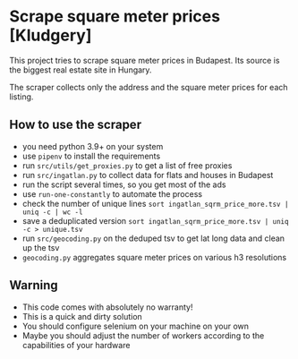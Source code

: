 # Scrape square meter prices [Kludgery]
This project tries to scrape square meter
prices in Budapest. Its source is the
biggest real estate site in Hungary.

The scraper collects only the address and
the square meter prices for each listing.

## How to use the scraper
- you need python 3.9+ on your system
- use `pipenv` to install the requirements
- run `src/utils/get_proxies.py` to get a list
of free proxies
- run `src/ingatlan.py` to collect data for flats
and houses in Budapest
- run the script several times, so you get most of the ads
- use `run-one-constantly` to automate the process
- check the number of unique lines `sort ingatlan_sqrm_price_more.tsv | uniq -c | wc -l`
- save a deduplicated version `sort ingatlan_sqrm_price_more.tsv | uniq -c > unique.tsv`
- run `src/geocoding.py` on the deduped tsv to get
lat long data and clean up the tsv
- `geocoding.py` aggregates square meter prices
on various h3 resolutions

## Warning
- This code comes with absolutely no warranty!
- This is a quick and dirty solution
- You should configure selenium on your machine
on your own
- Maybe you should adjust the number of workers
according to the capabilities of your hardware